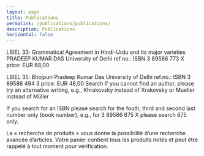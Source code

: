 ```yaml
---
layout: page
title: Publications
permalink: /publications/publications/
description: Publications
horizontal: false
---
```


 

 
 	
LSIEL 33: Grammatical Agreement in Hindi-Urdu and its major varieties
PRADEEP KUMAR DAS
University of Delhi
ref.no.: ISBN 3 89586 773 X	price: EUR 68,00
 	
LSIEL 35: Bhojpuri
Pradeep Kumar Das
University of Delhi
ref.no.: ISBN 3 89586 494 3	price: EUR 48,00
Search
If you cannot find an author, please try an alternative writing, e.g., Khrakovsky instead of Xrakovsky or Mueller instead of Müller

If you search for an ISBN please search for the fouth, third and second last number only (book number), e.g., for 3 89586 675 X please search 675 only.

La « recherche de produits » vous donne la possibilité d’une recherche avancée d’articles. Votre panier contient tous les produits notés et peut être rappelé à tout moment pour vérification.
 

 